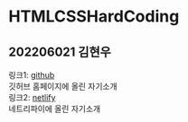 # HTMLCSSHardCoding
## 202206021 김현우
링크1: [github](https://rlagusdn0711.github.io/HTMLCSSHardCoding/SOURCE~1/)   
깃허브 홈페이지에 올린 자기소개   
링크2: [netlify](https://glistening-travesseiro-ce707e.netlify.app)    
네트리파이에 올린 자기소개   

